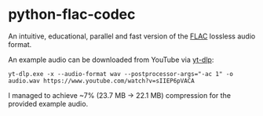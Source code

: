 # python-flac-codec

An intuitive, educational, parallel and fast version of the [FLAC](https://xiph.org/flac/documentation_format_overview.html) lossless audio format.

An example audio can be downloaded from YouTube via [yt-dlp](https://github.com/yt-dlp/yt-dlp):

```shell
yt-dlp.exe -x --audio-format wav --postprocessor-args="-ac 1" -o audio.wav https://www.youtube.com/watch?v=sIIEP6pVACA
```

I managed to achieve ~7% (23.7 MB -> 22.1 MB) compression for the provided example audio.
